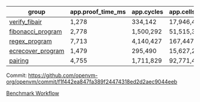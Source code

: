 | group | app.proof_time_ms | app.cycles | app.cells_used | leaf.proof_time_ms | leaf.cycles | leaf.cells_used |
| -- | -- | -- | -- | -- | -- | -- |
| [verify_fibair](https://github.com/openvm-org/openvm/blob/benchmark-results/benchmarks/verify_fibair-f1f442ea847fa389f24474318ed2d2aec9044eeb.md) | 1,278 |  334,142 |  17,946,446 |- | - | - |
| [fibonacci_program](https://github.com/openvm-org/openvm/blob/benchmark-results/benchmarks/fibonacci-f1f442ea847fa389f24474318ed2d2aec9044eeb.md) | 2,778 |  1,500,292 |  51,515,344 | 3,915 |  1,263,363 |  70,619,423 |
| [regex_program](https://github.com/openvm-org/openvm/blob/benchmark-results/benchmarks/regex-f1f442ea847fa389f24474318ed2d2aec9044eeb.md) | 7,713 |  4,140,427 |  167,447,871 | 14,955 |  3,982,119 |  305,420,755 |
| [ecrecover_program](https://github.com/openvm-org/openvm/blob/benchmark-results/benchmarks/ecrecover-f1f442ea847fa389f24474318ed2d2aec9044eeb.md) | 1,479 |  295,490 |  15,627,255 | 13,135 |  2,991,044 |  245,280,324 |
| [pairing](https://github.com/openvm-org/openvm/blob/benchmark-results/benchmarks/pairing-f1f442ea847fa389f24474318ed2d2aec9044eeb.md) | 4,755 |  1,711,829 |  92,771,449 | 14,142 |  3,267,428 |  274,611,560 |


Commit: https://github.com/openvm-org/openvm/commit/f1f442ea847fa389f24474318ed2d2aec9044eeb

[Benchmark Workflow](https://github.com/openvm-org/openvm/actions/runs/14039304378)
